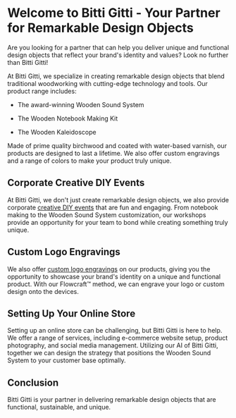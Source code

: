 # Welcome to Bitti Gitti - Your Partner for Remarkable Design Objects

Are you looking for a partner that can help you deliver unique and functional design objects that reflect your brand's identity and values? Look no further than Bitti Gitti!

At Bitti Gitti, we specialize in creating remarkable design objects that blend traditional woodworking with cutting-edge technology and tools. Our product range includes:

* The award-winning Wooden Sound System

* The Wooden Notebook Making Kit

* The Wooden Kaleidoscope

Made of prime quality birchwood and coated with water-based varnish, our products are designed to last a lifetime. We also offer custom engravings and a range of colors to make your product truly unique.

## Corporate Creative DIY Events

At Bitti Gitti, we don't just create remarkable design objects, we also provide corporate [creative DIY events](/b2b-events.md) that are fun and engaging. From notebook making to the Wooden Sound System customization, our workshops provide an opportunity for your team to bond while creating something truly unique.

## Custom Logo Engravings

We also offer [custom logo engravings](/customizations.md) on our products, giving you the opportunity to showcase your brand's identity on a unique and functional product. With our Flowcraft™ method, we can engrave your logo or custom design onto the devices.

## Setting Up Your Online Store

Setting up an online store can be challenging, but Bitti Gitti is here to help. We offer a range of services, including e-commerce website setup, product photography, and social media management. Utilizing our AI of Bitti Gitti, together we can design the strategy that positions the Wooden Sound System to your customer base optimally.

## Conclusion

Bitti Gitti is your partner in delivering remarkable design objects that are functional, sustainable, and unique.